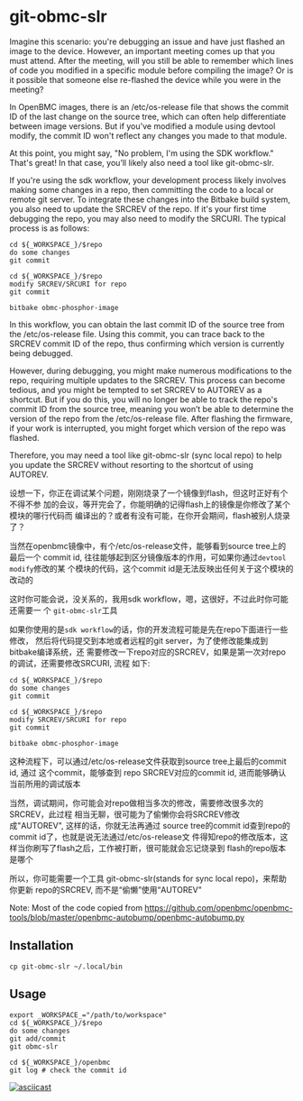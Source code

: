 # git-obmc-slr

Imagine this scenario: you're debugging an issue and have just flashed an image
to the device. However, an important meeting comes up that you must attend.
After the meeting, will you still be able to remember which lines of code you
modified in a specific module before compiling the image? Or is it possible
that someone else re-flashed the device while you were in the meeting?

In OpenBMC images, there is an /etc/os-release file that shows the commit ID of
the last change on the source tree, which can often help differentiate between
image versions. But if you've modified a module using devtool modify, the
commit ID won't reflect any changes you made to that module.

At this point, you might say, "No problem, I'm using the SDK workflow." That's
great! In that case, you’ll likely also need a tool like git-obmc-slr.

If you're using the sdk workflow, your development process likely involves
making some changes in a repo, then committing the code to a local or remote
git server. To integrate these changes into the Bitbake build system, you also
need to update the SRCREV of the repo. If it's your first time debugging the
repo, you may also need to modify the SRCURI. The typical process is as follows:

```
cd ${_WORKSPACE_}/$repo
do some changes
git commit

cd ${_WORKSPACE_}/$repo
modify SRCREV/SRCURI for repo
git commit

bitbake obmc-phosphor-image
```

In this workflow, you can obtain the last commit ID of the source tree from the
/etc/os-release file. Using this commit, you can trace back to the SRCREV
commit ID of the repo, thus confirming which version is currently being
debugged.

However, during debugging, you might make numerous modifications to the repo,
requiring multiple updates to the SRCREV. This process can become tedious, and
you might be tempted to set SRCREV to AUTOREV as a shortcut. But if you do this,
you will no longer be able to track the repo's commit ID from the source tree,
meaning you won’t be able to determine the version of the repo from the
/etc/os-release file. After flashing the firmware, if your work is interrupted,
you might forget which version of the repo was flashed.

Therefore, you may need a tool like git-obmc-slr (sync local repo) to help you
update the SRCREV without resorting to the shortcut of using AUTOREV.

设想一下，你正在调试某个问题，刚刚烧录了一个镜像到flash，但这时正好有个不得不参
加的会议，等开完会了，你能明确的记得flash上的镜像是你修改了某个模块的哪行代码而
编译出的？或者有没有可能，在你开会期间，flash被别人烧录了？

当然在openbmc镜像中，有个/etc/os-release文件，能够看到source tree上的最后一个
commit id, 往往能够起到区分镜像版本的作用，可如果你通过`devtool modify`修改的某
个模块的代码，这个commit id是无法反映出任何关于这个模块的改动的

这时你可能会说，没关系的，我用sdk workflow，嗯，这很好，不过此时你可能还需要一
个 `git-obmc-slr`工具

如果你使用的是`sdk workflow`的话，你的开发流程可能是先在repo下面进行一些修改，
然后将代码提交到本地或者远程的git server，为了使修改能集成到bitbake编译系统，还
需要修改一下repo对应的SRCREV，如果是第一次对repo的调试，还需要修改SRCURI, 流程
如下:

```
cd ${_WORKSPACE_}/$repo
do some changes
git commit

cd ${_WORKSPACE_}/$repo
modify SRCREV/SRCURI for repo
git commit

bitbake obmc-phosphor-image
```

这种流程下，可以通过/etc/os-release文件获取到source tree上最后的commit id, 通过
这个commit，能够查到 repo SRCREV对应的commit id, 进而能够确认当前所用的调试版本

当然，调试期间，你可能会对repo做相当多次的修改，需要修改很多次的SRCREV，此过程
相当无聊，很可能为了偷懒你会将SRCREV修改成"AUTOREV", 这样的话，你就无法再通过
source tree的commit id查到repo的commit id了，也就是说无法通过/etc/os-release文
件得知repo的修改版本，这样当你刷写了flash之后，工作被打断，很可能就会忘记烧录到
flash的repo版本是哪个

所以，你可能需要一个工具 git-obmc-slr(stands for sync local repo)，来帮助你更新
repo的SRCREV, 而不是“偷懒”使用“AUTOREV"


Note: Most of the code copied from https://github.com/openbmc/openbmc-tools/blob/master/openbmc-autobump/openbmc-autobump.py

## Installation

```
cp git-obmc-slr ~/.local/bin
```

## Usage

```
export _WORKSPACE_="/path/to/workspace"
cd ${_WORKSPACE_}/$repo
do some changes
git add/commit
git obmc-slr

cd ${_WORKSPACE_}/openbmc
git log # check the commit id
```

[![asciicast](https://asciinema.org/a/wfAw9yfBu9X1HGhBShvEyMuu3.svg)](https://asciinema.org/a/wfAw9yfBu9X1HGhBShvEyMuu3)
